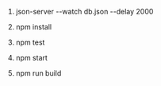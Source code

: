 1. json-server --watch db.json --delay 2000

2. npm install

3. npm test 

4. npm start

4. npm run build 
